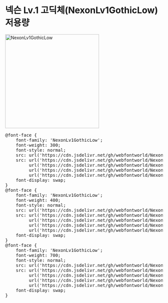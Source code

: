 # 넥슨 Lv.1 고딕체(NexonLv1GothicLow) 저용량

<a href="https://wess.tistory.com" target="_blank">
    <img src="https://webfontworld.github.io/NexonLv1GothicLow/NexonLv1GothicLow.jpg" alt="NexonLv1GothicLow" style="width:300px">
</a>
<pre>
@font-face {
    font-family: 'NexonLv1GothicLow';
    font-weight: 300;
    font-style: normal;
    src: url('https://cdn.jsdelivr.net/gh/webfontworld/NexonLv1GothicLow/NexonLv1GothicLowLight.eot');
    src: url('https://cdn.jsdelivr.net/gh/webfontworld/NexonLv1GothicLow/NexonLv1GothicLowLight.eot?#iefix') format('embedded-opentype'),
         url('https://cdn.jsdelivr.net/gh/webfontworld/NexonLv1GothicLow/NexonLv1GothicLowLight.woff2') format('woff2'),
         url('https://cdn.jsdelivr.net/gh/webfontworld/NexonLv1GothicLow/NexonLv1GothicLowLight.woff') format('woff'),
         url('https://cdn.jsdelivr.net/gh/webfontworld/NexonLv1GothicLow/NexonLv1GothicLowLight.ttf') format("truetype");
    font-display: swap;
}
@font-face {
    font-family: 'NexonLv1GothicLow';
    font-weight: 400;
    font-style: normal;
    src: url('https://cdn.jsdelivr.net/gh/webfontworld/NexonLv1GothicLow/NexonLv1GothicLowRegular.eot');
    src: url('https://cdn.jsdelivr.net/gh/webfontworld/NexonLv1GothicLow/NexonLv1GothicLowRegular.eot?#iefix') format('embedded-opentype'),
         url('https://cdn.jsdelivr.net/gh/webfontworld/NexonLv1GothicLow/NexonLv1GothicLowRegular.woff2') format('woff2'),
         url('https://cdn.jsdelivr.net/gh/webfontworld/NexonLv1GothicLow/NexonLv1GothicLowRegular.woff') format('woff'),
         url('https://cdn.jsdelivr.net/gh/webfontworld/NexonLv1GothicLow/NexonLv1GothicLowRegular.ttf') format("truetype");
    font-display: swap;
}
@font-face {
    font-family: 'NexonLv1GothicLow';
    font-weight: 700;
    font-style: normal;
    src: url('https://cdn.jsdelivr.net/gh/webfontworld/NexonLv1GothicLow/NexonLv1GothicLowBold.eot');
    src: url('https://cdn.jsdelivr.net/gh/webfontworld/NexonLv1GothicLow/NexonLv1GothicLowBold.eot?#iefix') format('embedded-opentype'),
         url('https://cdn.jsdelivr.net/gh/webfontworld/NexonLv1GothicLow/NexonLv1GothicLowBold.woff2') format('woff2'),
         url('https://cdn.jsdelivr.net/gh/webfontworld/NexonLv1GothicLow/NexonLv1GothicLowBold.woff') format('woff'),
         url('https://cdn.jsdelivr.net/gh/webfontworld/NexonLv1GothicLow/NexonLv1GothicLowBold.ttf') format("truetype");
    font-display: swap;
}
</pre>
